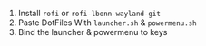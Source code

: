 1. Install `rofi` or `rofi-lbonn-wayland-git`
2. Paste DotFiles With `launcher.sh` & `powermenu.sh`
3. Bind the launcher & powermenu to keys 